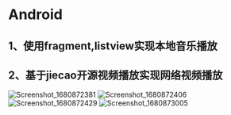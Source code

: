 # Android
## 1、使用fragment,listview实现本地音乐播放
## 2、基于jiecao开源视频播放实现网络视频播放
![Screenshot_1680872381](https://user-images.githubusercontent.com/88544518/230612956-d0331037-58f0-47f7-b2f6-7ea6c387a18d.png)
![Screenshot_1680872406](https://user-images.githubusercontent.com/88544518/230613026-e625abf9-a88e-4823-88f7-fc5c10c555fd.png)
![Screenshot_1680872429](https://user-images.githubusercontent.com/88544518/230613070-dcde1d1e-7c19-44d4-82cd-320969ea1b3d.png)
![Screenshot_1680873005](https://user-images.githubusercontent.com/88544518/230614476-d5df2075-505d-469f-9452-982874e91d2a.png)
